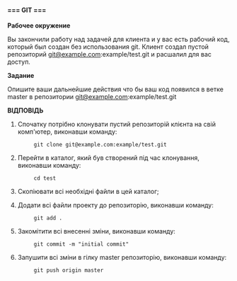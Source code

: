 #### **=== GIT ===**

**Рабочее окружение**

Вы закончили работу над задачей для клиента и у вас есть рабочий код, который был создан без использования git. Клиент создал пустой репозиторий [git@example.com](mailto:git@example.com):example/test.git и расшалил для вас доступ.

**Задание**

Опишите ваши дальнейшие действия что бы ваш код появился в ветке master в репозитории [git@example.com](mailto:git@example.com):example/test.git



**ВІДПОВІДЬ**

1. Спочатку потрібно клонувати пустий репозиторій клієнта на свій комп'ютер, виконавши команду: 

            git clone git@example.com:example/test.git

2. Перейти в каталог, який був створений під час клонування, виконавши команду: 

            cd test

3. Скопіювати всі необхідні файли в цей каталог;

4. Додати всі файли проекту до репозиторію, виконавши команду: 

            git add .

5. Закомітити всі внесенні зміни, виконавши команду: 
    
            git commit -m "initial commit"

6. Запушити всі зміни в гілку master репозиторію, виконавши команду: 

            git push origin master

